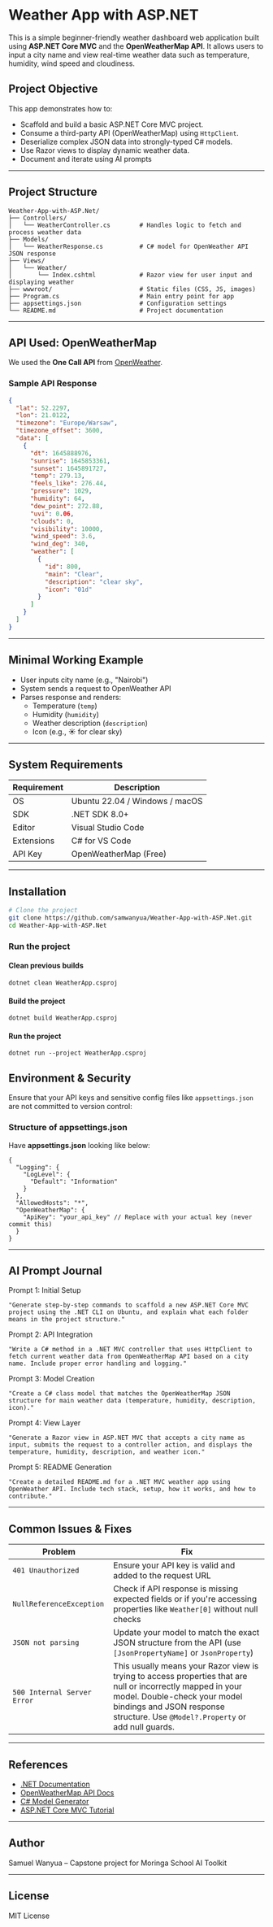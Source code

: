 #  Weather App with ASP.NET

This is a simple beginner-friendly weather dashboard web application built using **ASP.NET Core MVC** and the **OpenWeatherMap API**. It allows users to input a city name and view real-time weather data such as temperature, humidity, wind speed and cloudiness.

##  Project Objective

This app demonstrates how to:
- Scaffold and build a basic ASP.NET Core MVC project.
- Consume a third-party API (OpenWeatherMap) using `HttpClient`.
- Deserialize complex JSON data into strongly-typed C# models.
- Use Razor views to display dynamic weather data.
- Document and iterate using AI prompts

---

##  Project Structure

```
Weather-App-with-ASP.Net/
├── Controllers/
│   └── WeatherController.cs        # Handles logic to fetch and process weather data
├── Models/
│   └── WeatherResponse.cs          # C# model for OpenWeather API JSON response
├── Views/
│   └── Weather/
│       └── Index.cshtml            # Razor view for user input and displaying weather
├── wwwroot/                        # Static files (CSS, JS, images)
├── Program.cs                      # Main entry point for app
├── appsettings.json                # Configuration settings
└── README.md                       # Project documentation
```

---

##  API Used: OpenWeatherMap

We used the **One Call API** from [OpenWeather](https://openweathermap.org/api/one-call-api).

###  Sample API Response

```json
{
  "lat": 52.2297,
  "lon": 21.0122,
  "timezone": "Europe/Warsaw",
  "timezone_offset": 3600,
  "data": [
    {
      "dt": 1645888976,
      "sunrise": 1645853361,
      "sunset": 1645891727,
      "temp": 279.13,
      "feels_like": 276.44,
      "pressure": 1029,
      "humidity": 64,
      "dew_point": 272.88,
      "uvi": 0.06,
      "clouds": 0,
      "visibility": 10000,
      "wind_speed": 3.6,
      "wind_deg": 340,
      "weather": [
        {
          "id": 800,
          "main": "Clear",
          "description": "clear sky",
          "icon": "01d"
        }
      ]
    }
  ]
}
```

---

##  Minimal Working Example

- User inputs city name (e.g., "Nairobi")
- System sends a request to OpenWeather API
- Parses response and renders:
  - Temperature (`temp`)
  - Humidity (`humidity`)
  - Weather description (`description`)
  - Icon (e.g., ☀️ for clear sky)

---

##  System Requirements

| Requirement      | Description                    |
|------------------|--------------------------------|
| OS               | Ubuntu 22.04 / Windows / macOS |
| SDK              | .NET SDK 8.0+                  |
| Editor           | Visual Studio Code             |
| Extensions       | C# for VS Code                 |
| API Key          | OpenWeatherMap (Free)          |

---

##  Installation

```bash
# Clone the project
git clone https://github.com/samwanyua/Weather-App-with-ASP.Net.git
cd Weather-App-with-ASP.Net
```

### Run the project

#### Clean previous builds
```
dotnet clean WeatherApp.csproj
```

#### Build the project
```
dotnet build WeatherApp.csproj
```

#### Run the project
```
dotnet run --project WeatherApp.csproj
```

##  Environment & Security

Ensure that your API keys and sensitive config files like `appsettings.json` are not committed to version control:



### Structure of appsettings.json 
Have **appsettings.json** looking like below:

```
{
  "Logging": {
    "LogLevel": {
      "Default": "Information"
    }
  },
  "AllowedHosts": "*",
  "OpenWeatherMap": {
    "ApiKey": "your_api_key" // Replace with your actual key (never commit this)
  }
}
```

---

##  AI Prompt Journal

Prompt 1: Initial Setup
```
"Generate step-by-step commands to scaffold a new ASP.NET Core MVC project using the .NET CLI on Ubuntu, and explain what each folder means in the project structure."
```

Prompt 2: API Integration

```
"Write a C# method in a .NET MVC controller that uses HttpClient to fetch current weather data from OpenWeatherMap API based on a city name. Include proper error handling and logging."
```

Prompt 3: Model Creation
```
"Create a C# class model that matches the OpenWeatherMap JSON structure for main weather data (temperature, humidity, description, icon)."
```
Prompt 4: View Layer
```
"Generate a Razor view in ASP.NET MVC that accepts a city name as input, submits the request to a controller action, and displays the temperature, humidity, description, and weather icon."
```

Prompt 5: README Generation
```
"Create a detailed README.md for a .NET MVC weather app using OpenWeather API. Include tech stack, setup, how it works, and how to contribute."
```

---

##  Common Issues & Fixes

| Problem | Fix |
|--------|-----|
| `401 Unauthorized` | Ensure your API key is valid and added to the request URL |
| `NullReferenceException` | Check if API response is missing expected fields or if you're accessing properties like `Weather[0]` without null checks |
| `JSON not parsing` | Update your model to match the exact JSON structure from the API (use `[JsonPropertyName]` or `JsonProperty`) |
| `500 Internal Server Error` | This usually means your Razor view is trying to access properties that are null or incorrectly mapped in your model. Double-check your model bindings and JSON response structure. Use `@Model?.Property` or add null guards. |


---

##  References

- [.NET Documentation](https://learn.microsoft.com/en-us/dotnet/)
- [OpenWeatherMap API Docs](https://openweathermap.org/api)
- [C# Model Generator](https://json2csharp.com)
- [ASP.NET Core MVC Tutorial](https://learn.microsoft.com/en-us/aspnet/core/mvc/overview)

---

##  Author

Samuel Wanyua – Capstone project for Moringa School AI Toolkit

---

##  License

MIT License
